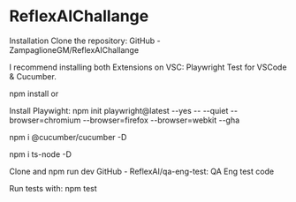 # ReflexAIChallange

Installation
Clone the repository: GitHub - ZampaglioneGM/ReflexAIChallange 

I recommend installing both Extensions on VSC: Playwright Test for VSCode & Cucumber.

npm install
or

Install Playwight: npm init playwright@latest --yes -- --quiet --browser=chromium --browser=firefox --browser=webkit --gha

npm i @cucumber/cucumber -D

npm i ts-node -D

Clone and npm run dev GitHub - ReflexAI/qa-eng-test: QA Eng test code 

Run tests with: npm test
